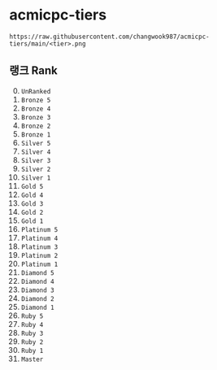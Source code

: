 # acmicpc-tiers

```
https://raw.githubusercontent.com/changwook987/acmicpc-tiers/main/<tier>.png
```

## 랭크 Rank
0. `UnRanked`
1. `Bronze 5`
2. `Bronze 4`
3. `Bronze 3`
4. `Bronze 2`
5. `Bronze 1`
6. `Silver 5`
7. `Silver 4`
8. `Silver 3`
9. `Silver 2`
10. `Silver 1`
11. `Gold 5`
12. `Gold 4`
13. `Gold 3`
14. `Gold 2`
15. `Gold 1`
16. `Platinum 5`
17. `Platinum 4`
18. `Platinum 3`
19. `Platinum 2`
20. `Platinum 1`
21. `Diamond 5`
22. `Diamond 4`
23. `Diamond 3`
24. `Diamond 2`
25. `Diamond 1`
26. `Ruby 5`
27. `Ruby 4`
28. `Ruby 3`
29. `Ruby 2`
30. `Ruby 1`
31. `Master`
